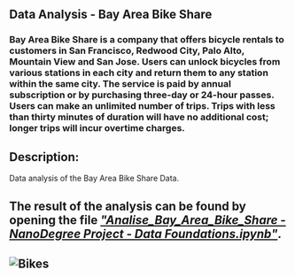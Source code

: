 ## Data Analysis - Bay Area Bike Share

### Bay Area Bike Share is a company that offers bicycle rentals to customers in San Francisco, Redwood City, Palo Alto, Mountain View and San Jose. Users can unlock bicycles from various stations in each city and return them to any station within the same city. The service is paid by annual subscription or by purchasing three-day or 24-hour passes. Users can make an unlimited number of trips. Trips with less than thirty minutes of duration will have no additional cost; longer trips will incur overtime charges.

## Description:
Data analysis of the Bay Area Bike Share Data.

## The result of the analysis can be found by opening the file [*"Analise_Bay_Area_Bike_Share - NanoDegree Project - Data Foundations.ipynb"*](https://github.com/jonathanbcsouza/bay_area_bike_analise/blob/master/Analise_Bay_Area_Bike_Share%20-%20Nanodegree%20Data%20Foundation.ipynb).

## ![Bikes](https://br.udacity.com/assets/images/nanodegree-overview/shared/nd-projects/nd110/project-1.jpg)



